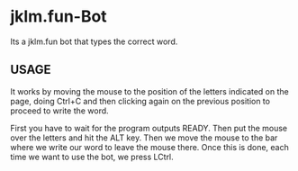 # jklm.fun-Bot
Its a jklm.fun bot that types the correct word.

## USAGE
It works by moving the mouse to the position of the letters indicated on the page, doing Ctrl+C and then clicking again on the previous position to proceed to write the word.

First you have to wait for the program outputs READY. Then put the mouse over the letters and hit the ALT key. Then we move the mouse to the bar where we write our word to leave the mouse there. Once this is done, each time we want to use the bot, we press LCtrl.
